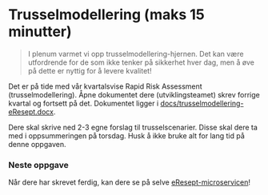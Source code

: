 # Trusselmodellering (maks 15 minutter)

> I plenum varmet vi opp trusselmodellering-hjernen. Det kan være utfordrende for de som ikke tenker på sikkerhet hver dag, men å øve på dette er nyttig for å levere kvalitet!

Det er på tide med vår kvartalsvise Rapid Risk Assessment (trusselmodellering). Åpne dokumentet dere (utviklingsteamet) skrev forrige kvartal og fortsett på det. Dokumentet ligger i [docs/trusselmodellering-eResept.docx](/docs/RRA-e-resept-template.docx).

Dere skal skrive ned 2-3 egne forslag til trusselscenarier. Disse skal dere ta med i oppsummeringen på torsdag. Husk å ikke bruke alt for lang tid på denne oppgaven.


### Neste oppgave
Når dere har skrevet ferdig, kan dere se på selve [eResept-microservicen](./1_swagger.md)!
